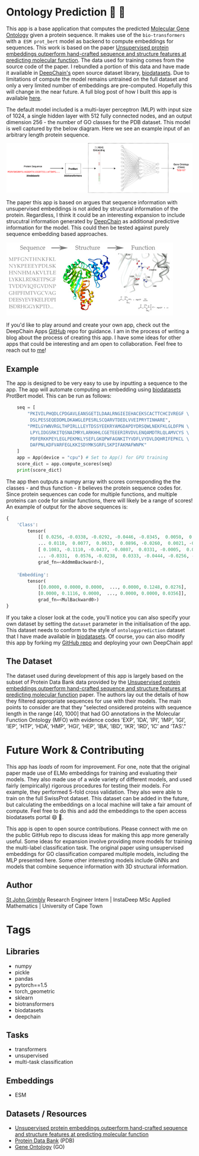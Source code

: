 # Ontology Prediction 🧬 🎱
This app is a base application that computes the predicted [Molecular Gene Ontology](http://geneontology.org/)
given a protein sequence. It makes use of the `bio-transformers` with a` ESM prot_bert` model as backend to 
compute embeddings for sequences. This work is based on the paper 
[Unsupervised protein embeddings outperform hand-crafted sequence and structure features at predicting molecular function](https://academic.oup.com/bioinformatics/article/37/2/162/5892762).
The data used for training comes from the source code of the paper. I rebundled a portion of this data and 
have made it available in [DeepChain's](https://app.deepchain.bio) open source dataset library, [biodatasets](https://github.com/DeepChainBio/bio-datasets).
Due to limitations of compute the model remains untrained on the full dataset and only a very limited number of
embeddings are pre-computed. Hopefully this will change in the near future. A full blog post of how I built this app 
is available [here](https://stjohngrimbly.com/protein-function/).

The default model included is a multi-layer perceptron (MLP) with input size of 
1024, a single hidden layer with 512 fully connected nodes, and an output dimension 256 - the number of GO
classes for the PDB dataset. This model is well captured by the below diagram. Here we see an example input of 
an arbitrary length protein sequence.

![](https://raw.githubusercontent.com/sgrimbly/OntologyPrediction/main/src/model.png)

The paper this app is based on argues that sequence information with unsupervised embeddings is not aided by
structural information of the protein. Regardless, I think it could be an interesting expansion to include
strucutral information generated by [DeepChain](https://app.deepchain.bio) as additional predictive information 
for the model. This could then be tested against purely sequence embedding based approaches. 

![](https://raw.githubusercontent.com/sgrimbly/OntologyPrediction/main/src/sequence-function.jpg)

If you'd like to play around and create your own app, check out the DeepChain Apps [GitHub](https://github.com/DeepChainBio/bio-datasets) 
repo for guidance. I am in the process of writing a blog about the process of creating this app. I have some ideas
for other apps that could be interesting and am open to collaboration. Feel free to reach out to [me](https://github.com/sgrimbly)!

## Example
The app is designed to be very easy to use by inputting a sequence to the app. The app will automate
computing an embedding using [biodatasets](https://github.com/DeepChainBio/bio-datasets) ProtBert model. 
This can be run as follows:

```python
    seq = [
        "PKIVILPHQDLCPDGAVLEANSGETILDAALRNGIEIEHACEKSCACTTCHCIVREGF \
         DSLPESSEQEDDMLDKAWGLEPESRLSCQARVTDEDLVVEIPRYTINHARE", 
        "PMILGYWNVRGLTHPIRLLLEYTDSSYEEKRYAMGDAPDYDRSQWLNEKFKLGLDFPN \
         LPYLIDGSRKITQSNAIMRYLARKHHLCGETEEERIRVDVLENQAMDTRLQLAMVCYS \
         PDFERKKPEYLEGLPEKMKLYSEFLGKQPWFAGNKITYVDFLVYDVLDQHRIFEPKCL \
         DAFPNLKDFVARFEGLKKISDYMKSGRFLSKPIFAKMAFWNPK"
    ]
    app = App(device = "cpu") # Set to App() for GPU training
    score_dict = app.compute_scores(seq)
    print(score_dict)
```

The app then outputs a numpy array with scores corresponding the the classes - and thus function - it believes
the protein sequence codes for. Since protein sequences can code for multiple functions, and multiple proteins
can code for similar functions, there will likely be a range of scores! An example of output for the above
sequences is:

```python
{
    'Class': 
        tensor(
            [[ 0.0256, -0.0338, -0.0292, -0.0446, -0.0345,  0.0050,  0.0508, -0.0102,
            ... 0.0110,  0.0077,  0.0633,  0.0896, -0.0260,  0.0021, -0.1576, -0.0036],
            [ 0.1083, -0.1110, -0.0437, -0.0807,  0.0331, -0.0005,  0.0704, -0.0314,
            ... -0.0331,  0.0576, -0.0238,  0.0333, -0.0444, -0.0256, -0.1072, -0.0553]],
            grad_fn=<AddmmBackward>),

    'Embedding': 
        tensor(
            [[0.0000, 0.0000, 0.0000,  ..., 0.0000, 0.1248, 0.0276],
            [0.0000, 0.1116, 0.0000,  ..., 0.0000, 0.0000, 0.0356]],
            grad_fn=<MulBackward0>)
}
```

If you take a closer look at the code, you'll notice you can also specify your own dataset by setting the 
`dataset` parameter in the initialisation of the app. This dataset needs to conform to the style of `ontologyprediction`
dataset that I have made available in [biodatasets](https://github.com/DeepChainBio/bio-datasets). Of course, you can
also modify this app by forking my [GitHub repo](https://github.com/sgrimbly/OntologyPrediction) and deploying your own DeepChain app!

## The Dataset
The dataset used during development of this app is largely based on the subset of Protein Data Bank data provided
by the [Unsupervised protein embeddings outperform hand-crafted sequence and structure features at predicting molecular function](https://academic.oup.com/bioinformatics/article/37/2/162/5892762)
paper. The authors lay out the details of how they filtered appropriate sequences for use with their models. 
The main points to consider are that they "selected onsidered proteins with sequence length in the range [40, 1000] 
that had GO annotations in the Molecular Function Ontology (MFO) with evidence codes ’EXP’, ’IDA’, ’IPI’, ’IMP’, ’IGI’, 
’IEP’, ’HTP’, ’HDA’, ’HMP’, ’HGI’, ’HEP’, ’IBA’, ’IBD’, ’IKR’, ’IRD’, ’IC’ and ’TAS’."

# Future Work & Contributing
This app has _loads_ of room for improvement. For one, note that the original paper made use of ELMo embeddings
for training and evaluating their models. They also made use of a wide variety of different models, and used
fairly (empirically) rigorous procedures for testing their models. For example, they performed 5-fold cross 
validation. They also were able to train on the full SwissProt dataset. This dataset can be added in the future,
but calculating the embeddings on a local machine will take a fair amount of compute. Feel free to do this and 
add the embeddings to the open access biodatasets portal 😄 🧬.

This app is open to open source contributions. Please connect with me on the public GitHub repo to discuss
ideas for making this app more generally useful. Some ideas for expansion involve providing more models for
training the multi-label classification task. The original paper using unsupervised embeddings for GO 
classification compared multiple models, including the MLP presented here. Some other interesting models
include GNNs and models that combine sequence information with 3D structural information. 

## Author
[St John Grimbly](https://github.com/sgrimbly)
Research Engineer Intern | InstaDeep 
MSc Applied Mathematics | University of Cape Town

# Tags
## Libraries
- numpy
- pickle
- pandas
- pytorch==1.5
- torch_geometric
- sklearn
- biotransformers
- biodatasets
- deepchain


## Tasks
- transformers
- unsupervised
- multi-task classification

## Embeddings
- ESM

## Datasets / Resources
- [Unsupervised protein embeddings outperform hand-crafted sequence and structure features at predicting molecular function](https://academic.oup.com/bioinformatics/article/37/2/162/5892762)
- [Protein Data Bank](https://www.rcsb.org/) (PDB)
- [Gene Ontology](http://geneontology.org/) (GO) 
